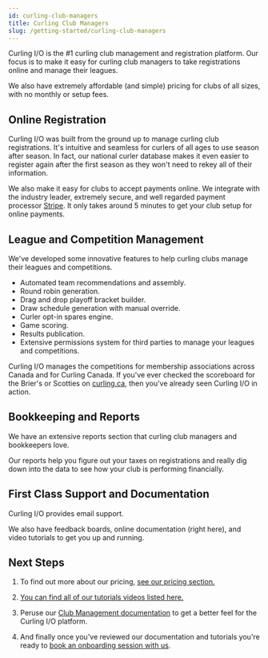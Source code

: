 ```yaml
---
id: curling-club-managers
title: Curling Club Managers
slug: /getting-started/curling-club-managers
---
```


Curling I/O is the #1 curling club management and registration platform.
Our focus is to make it easy for curling club managers to take registrations online and manage their leagues.

We also have extremely affordable (and simple) pricing for clubs of all sizes, with no monthly or setup fees.

## Online Registration

Curling I/O was built from the ground up to manage curling club registrations.
It's intuitive and seamless for curlers of all ages to use season after season.
In fact, our national curler database makes it even easier to register again after the first season as they won't need to rekey all of their information.

We also make it easy for clubs to accept payments online.
We integrate with the industry leader, extremely secure, and well regarded payment processor [Stripe](https://stripe.com/).
It only takes around 5 minutes to get your club setup for online payments.


## League and Competition Management

We've developed some innovative features to help curling clubs manage their leagues and competitions.

- Automated team recommendations and assembly.
- Round robin generation.
- Drag and drop playoff bracket builder.
- Draw schedule generation with manual override.
- Curler opt-in spares engine.
- Game scoring.
- Results publication.
- Extensive permissions system for third parties to manage your leagues and competitions.

Curling I/O manages the competitions for membership associations across Canada and for Curling Canada.
If you've ever checked the scoreboard for the Brier's or Scotties on [curling.ca](https://www.curling.ca/scoreboard), then you've already seen Curling I/O in action.


## Bookkeeping and Reports

We have an extensive reports section that curling club managers and bookkeepers love.

Our reports help you figure out your taxes on registrations and really dig down into the data to see how your club is performing financially.


## First Class Support and Documentation

Curling I/O provides email support.

We also have feedback boards, online documentation (right here), and video tutorials to get you up and running.


## Next Steps

1. To find out more about our pricing, [see our pricing section.](/docs/getting-started/pricing)

2. [You can find all of our tutorials videos listed here.](https://www.youtube.com/@curlingio)

3. Peruse our [Club Management documentation](/docs/club-management/leagues) to get a better feel for the Curling I/O platform.

4. And finally once you've reviewed our documentation and tutorials you're ready to [book an onboarding session with us](/docs/getting-started/book-an-onboarding-session).
